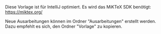 Diese Vorlage ist für IntelliJ optimiert. Es wird das MiKTeX SDK benötigt: https://miktex.org/

Neue Ausarbeitungen können im Ordner "Ausarbeitungen" erstellt werden. Dazu empfehlt es sich, den Ordner "Vorlage" zu kopieren.
